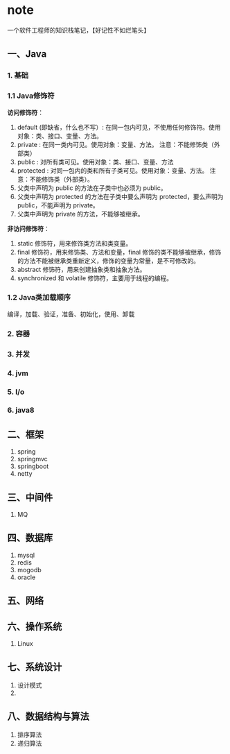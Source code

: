 # note
一个软件工程师的知识栈笔记，【好记性不如烂笔头】

## 一、Java
### 1. 基础

###  1.1 Java修饰符
**访问修饰符**：
 1. default (即缺省，什么也不写）: 在同一包内可见，不使用任何修饰符。使用对象：类、接口、变量、方法。
 2. private : 在同一类内可见。使用对象：变量、方法。 注意：不能修饰类（外部类）
 3.  public : 对所有类可见。使用对象：类、接口、变量、方法
 4. protected : 对同一包内的类和所有子类可见。使用对象：变量、方法。 注意：不能修饰类（外部类）。
 5. 父类中声明为 public 的方法在子类中也必须为 public。
 6. 父类中声明为 protected 的方法在子类中要么声明为 protected，要么声明为 public，不能声明为 private。
 7. 父类中声明为 private 的方法，不能够被继承。
 
 **非访问修饰符**：
 1. static 修饰符，用来修饰类方法和类变量。
 2. final 修饰符，用来修饰类、方法和变量，final 修饰的类不能够被继承，修饰的方法不能被继承类重新定义，修饰的变量为常量，是不可修改的。
 3. abstract 修饰符，用来创建抽象类和抽象方法。
 4. synchronized 和 volatile 修饰符，主要用于线程的编程。
 

 ### 1.2 Java类加载顺序
编译，加载、验证，准备、初始化，使用、卸载

### 2. 容器
### 3. 并发
### 4. jvm
### 5. I/o
### 6. java8

## 二、框架
 1. spring
 2. springmvc
 3. springboot
 4. netty
 

## 三、中间件
 1. MQ

## 四、数据库
 1. mysql
 2. redis
 3. mogodb
 4. oracle

## 五、网络


## 六、操作系统
 1. Linux

## 七、系统设计

 1. 设计模式
 2. 

## 八、数据结构与算法
 1. 排序算法
 2. 递归算法

